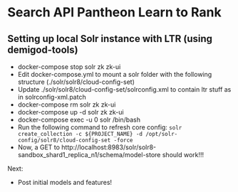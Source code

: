 Search API Pantheon Learn to Rank
==================================


## Setting up local Solr instance with LTR (using demigod-tools)

- docker-compose stop solr zk zk-ui
- Edit docker-compose.yml to mount a solr folder with the following structure (./solr/solr8/cloud-config-set)
- Update ./solr/solr8/cloud-config-set/solrconfig.xml to contain ltr stuff as in solrconfig-xml.patch
- docker-compose rm solr zk zk-ui
- docker-compose up -d solr zk zk-ui
- docker-compose exec -u 0 solr /bin/bash
- Run the following command to refresh core config: `solr create_collection -c ${PROJECT_NAME} -d /opt/solr-config/solr8/cloud-config-set -force`
- Now, a GET to http://localhost:8983/solr/solr8-sandbox_shard1_replica_n1/schema/model-store should work!!!

Next:
- Post initial models and features!
